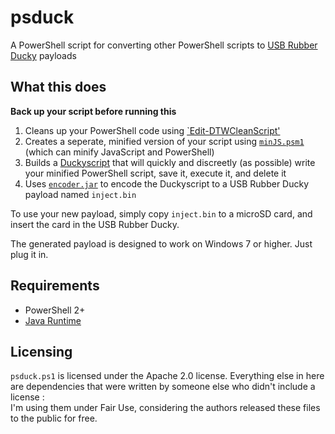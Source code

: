 # psduck
A PowerShell script for converting other PowerShell scripts to [USB Rubber Ducky](https://hakshop.myshopify.com/products/usb-rubber-ducky-deluxe?variant=353378649) payloads

## What this does

**Back up your script before running this**

1. Cleans up your PowerShell code using [`Edit-DTWCleanScript'](http://www.dtwconsulting.com/PS/Module_PrettyPrinterV1.htm)
2. Creates a seperate, minified version of your script using [`minJS.psm1`](https://minifyps.codeplex.com/) (which can minify JavaScript and PowerShell)
3. Builds a [Duckyscript](https://github.com/hak5darren/USB-Rubber-Ducky/wiki/Duckyscript) that will quickly and discreetly (as possible) write your minified PowerShell script, save it, execute it, and delete it
4. Uses [`encoder.jar`](https://github.com/hak5darren/USB-Rubber-Ducky/tree/master/Encoder) to encode the Duckyscript to a USB Rubber Ducky payload named `inject.bin`

To use your new payload, simply copy `inject.bin` to a microSD card, and insert the card in the USB Rubber Ducky.

The generated payload is designed to work on Windows 7 or higher. Just plug it in.

## Requirements

- PowerShell 2+
- [Java Runtime](https://java.com/en/download/)

## Licensing

`psduck.ps1` is licensed under the Apache 2.0 license. Everything else in here are dependencies that were written by someone else who didn't include a license :\
I'm using them under Fair Use, considering the authors released these files to the public for free.
